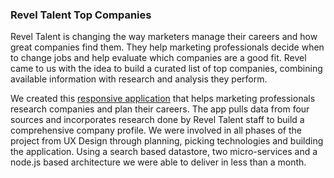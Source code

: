 
### Revel Talent Top Companies

Revel Talent is changing the way marketers manage their careers and how great companies find them. They help marketing professionals decide when to change jobs and help evaluate which companies are a good fit. Revel came to us with the idea to build a curated list of top companies, combining available information with research and analysis they perform.

We created this [responsive application][1] that helps marketing professionals research companies and plan their careers. The app pulls data from four sources and incorporates research done by Revel Talent staff to build a comprehensive company profile. We were involved in all phases of the project from UX Design through planning, picking technologies and building the application. Using a search based datastore, two micro-services and a node.js based architecture we were able to deliver in less than a month.

[1]: http://companies.reveltalent.com/